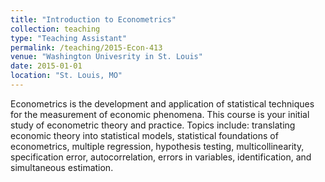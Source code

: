 ```yaml
---
title: "Introduction to Econometrics"
collection: teaching
type: "Teaching Assistant"
permalink: /teaching/2015-Econ-413
venue: "Washington Univesrity in St. Louis"
date: 2015-01-01
location: "St. Louis, MO"
---
```


Econometrics is the development and application of statistical techniques for the measurement of economic phenomena. This course is your initial study of econometric theory and practice. Topics include: translating economic theory into statistical models, statistical foundations of econometrics, multiple regression, hypothesis testing, multicollinearity, specification error, autocorrelation, errors in variables, identification, and simultaneous estimation. 



